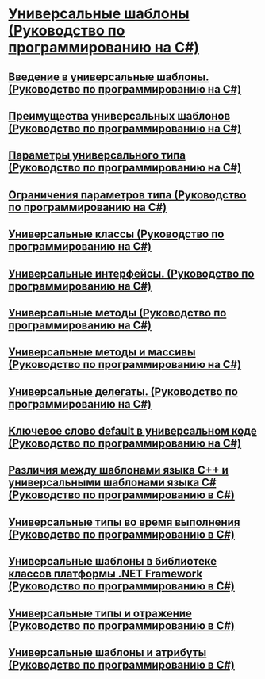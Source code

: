 # [Универсальные шаблоны (Руководство по программированию на C#)](index.md)
## [Введение в универсальные шаблоны. (Руководство по программированию на C#)](introduction-to-generics.md)
## [Преимущества универсальных шаблонов (Руководство по программированию на C#)](benefits-of-generics.md)
## [Параметры универсального типа (Руководство по программированию на C#)](generic-type-parameters.md)
## [Ограничения параметров типа (Руководство по программированию на C#)](constraints-on-type-parameters.md)
## [Универсальные классы (Руководство по программированию на C#)](generic-classes.md)
## [Универсальные интерфейсы. (Руководство по программированию на C#)](generic-interfaces.md)
## [Универсальные методы (Руководство по программированию на C#)](generic-methods.md)
## [Универсальные методы и массивы (Руководство по программированию на C#)](generics-and-arrays.md)
## [Универсальные делегаты. (Руководство по программированию на C#)](generic-delegates.md)
## [Ключевое слово default в универсальном коде (Руководство по программированию на C#)](default-keyword-in-generic-code.md)
## [Различия между шаблонами языка C++ и универсальными шаблонами языка C# (Руководство по программированию в C#)](differences-between-cpp-templates-and-csharp-generics.md)
## [Универсальные типы во время выполнения (Руководство по программированию в C#)](generics-in-the-run-time.md)
## [Универсальные шаблоны в библиотеке классов платформы .NET Framework (Руководство по программированию в C#)](generics-in-the-net-framework-class-library.md)
## [Универсальные типы и отражение (Руководство по программированию в C#)](generics-and-reflection.md)
## [Универсальные шаблоны и атрибуты (Руководство по программированию в C#)](generics-and-attributes.md)
